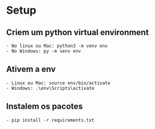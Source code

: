 # Setup

## Criem um python virtual environment
    - No linux ou Mac: python3 -m venv env
    - No Windows: py -m venv env

## Ativem a env
    - Linux ou Mac: source env/bin/activate
    - Windows: .\env\Scripts\activate

## Instalem os pacotes
    - pip install -r requirements.txt
